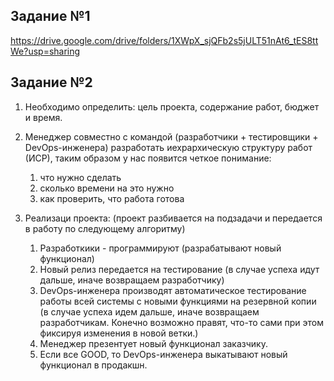 ## Задание №1

https://drive.google.com/drive/folders/1XWpX_sjQFb2s5jULT51nAt6_tES8ttWe?usp=sharing

## Задание №2
1. Необходимо определить: цель проекта, содержание работ, бюджет и время.
2. Менеджер совместно с командой (разработчики + тестировщики + 
   DevOps-инженера) разработать иехрархическую структуру работ (ИСР), таким
   образом у нас появится четкое понимание:
    1) что нужно сделать
    2) сколько времени на это нужно
    3) как проверить, что работа готова
    
3. Реализаци проекта: (проект разбивается на подзадачи и передается в работу
   по следующему алгоритму)
    1) Разработкики - программируют (разрабатывают новый функционал)
    2) Новый релиз передается на тестирование (в случае успеха идут
       дальше, иначе возвращаем разработчику)
    3) DevOps-инженера производят автоматическое тестирование работы
       всей системы с новыми функциями на резервной копии (в случае успеха идем 
       дальше, иначе возвращаем разработчикам. Конечно возможно правят, что-то
       сами при этом фиксируя изменения в новой ветки.)
    4) Менеджер презентует новый функционал заказчику. 
    5) Если все GOOD, то DevOps-инженера выкатывают новый функционал в продакшн.
    

    
